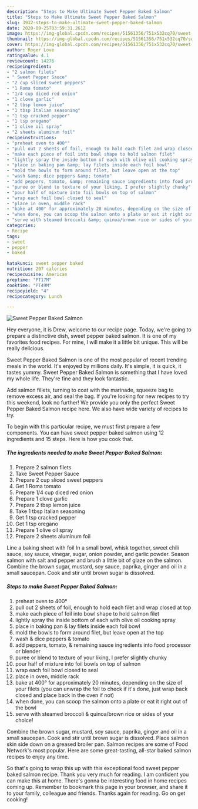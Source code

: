 ```yaml
---
description: "Steps to Make Ultimate Sweet Pepper Baked Salmon"
title: "Steps to Make Ultimate Sweet Pepper Baked Salmon"
slug: 3932-steps-to-make-ultimate-sweet-pepper-baked-salmon
date: 2020-09-25T03:59:31.261Z
image: https://img-global.cpcdn.com/recipes/51561356/751x532cq70/sweet-pepper-baked-salmon-recipe-main-photo.jpg
thumbnail: https://img-global.cpcdn.com/recipes/51561356/751x532cq70/sweet-pepper-baked-salmon-recipe-main-photo.jpg
cover: https://img-global.cpcdn.com/recipes/51561356/751x532cq70/sweet-pepper-baked-salmon-recipe-main-photo.jpg
author: Roger Love
ratingvalue: 4.1
reviewcount: 14276
recipeingredient:
- "2 salmon filets"
- " Sweet Pepper Sauce"
- "2 cup sliced sweet peppers"
- "1 Roma tomato"
- "1/4 cup diced red onion"
- "1 clove garlic"
- "2 tbsp lemon juice"
- "1 tbsp Italian seasoning"
- "1 tsp cracked pepper"
- "1 tsp oregano"
- "1 olive oil spray"
- "2 sheets aluminum foil"
recipeinstructions:
- "preheat oven to 400°"
- "pull out 2 sheets of foil, enough to hold each filet and wrap closed at top"
- "make each piece of foil into bowl shape to hold salmon filet"
- "lightly spray the inside bottom of each with olive oil cooking spray"
- "place in baking pan &amp; lay filets inside each foil bowl"
- "mold the bowls to form around filet, but leave open at the top"
- "wash &amp; dice peppers &amp; tomato"
- "add peppers, tomato, &amp; remaining sauce ingredients into food processor or blender"
- "puree or blend to texture of your liking, I prefer slightly chunky"
- "pour half of mixture into foil bowls on top of salmon"
- "wrap each foil bowl closed to seal"
- "place in oven, middle rack"
- "bake at 400° for approximately 20 minutes, depending on the size of your filets (you can unwrap the foil to check if it&#39;s done, just wrap back closed and place back in the oven if not)"
- "when done, you can scoop the salmon onto a plate or eat it right out of the bowl"
- "serve with steamed broccoli &amp; quinoa/brown rice or sides of your choice!"
categories:
- Recipe
tags:
- sweet
- pepper
- baked

katakunci: sweet pepper baked 
nutrition: 207 calories
recipecuisine: American
preptime: "PT17M"
cooktime: "PT49M"
recipeyield: "4"
recipecategory: Lunch

---
```



![Sweet Pepper Baked Salmon](https://img-global.cpcdn.com/recipes/51561356/751x532cq70/sweet-pepper-baked-salmon-recipe-main-photo.jpg)

Hey everyone, it is Drew, welcome to our recipe page. Today, we're going to prepare a distinctive dish, sweet pepper baked salmon. It is one of my favorites food recipes. For mine, I will make it a little bit unique. This will be really delicious.

Sweet Pepper Baked Salmon is one of the most popular of recent trending meals in the world. It's enjoyed by millions daily. It's simple, it is quick, it tastes yummy. Sweet Pepper Baked Salmon is something that I have loved my whole life. They're fine and they look fantastic.

Add salmon fillets, turning to coat with the marinade, squeeze bag to remove excess air, and seal the bag. If you&#39;re looking for new recipes to try this weekend, look no further! We provide you only the perfect Sweet Pepper Baked Salmon recipe here. We also have wide variety of recipes to try.


To begin with this particular recipe, we must first prepare a few components. You can have sweet pepper baked salmon using 12 ingredients and 15 steps. Here is how you cook that.

<!--inarticleads1-->

##### The ingredients needed to make Sweet Pepper Baked Salmon:

1. Prepare 2 salmon filets
1. Take  Sweet Pepper Sauce
1. Prepare 2 cup sliced sweet peppers
1. Get 1 Roma tomato
1. Prepare 1/4 cup diced red onion
1. Prepare 1 clove garlic
1. Prepare 2 tbsp lemon juice
1. Take 1 tbsp Italian seasoning
1. Get 1 tsp cracked pepper
1. Get 1 tsp oregano
1. Prepare 1 olive oil spray
1. Prepare 2 sheets aluminum foil


Line a baking sheet with foil In a small bowl, whisk together, sweet chili sauce, soy sauce, vinegar, sugar, onion powder, and garlic powder. Season salmon with salt and pepper and brush a little bit of glaze on the salmon. Combine the brown sugar, mustard, soy sauce, paprika, ginger and oil in a small saucepan. Cook and stir until brown sugar is dissolved. 

<!--inarticleads2-->

##### Steps to make Sweet Pepper Baked Salmon:

1. preheat oven to 400°
1. pull out 2 sheets of foil, enough to hold each filet and wrap closed at top
1. make each piece of foil into bowl shape to hold salmon filet
1. lightly spray the inside bottom of each with olive oil cooking spray
1. place in baking pan &amp; lay filets inside each foil bowl
1. mold the bowls to form around filet, but leave open at the top
1. wash &amp; dice peppers &amp; tomato
1. add peppers, tomato, &amp; remaining sauce ingredients into food processor or blender
1. puree or blend to texture of your liking, I prefer slightly chunky
1. pour half of mixture into foil bowls on top of salmon
1. wrap each foil bowl closed to seal
1. place in oven, middle rack
1. bake at 400° for approximately 20 minutes, depending on the size of your filets (you can unwrap the foil to check if it&#39;s done, just wrap back closed and place back in the oven if not)
1. when done, you can scoop the salmon onto a plate or eat it right out of the bowl
1. serve with steamed broccoli &amp; quinoa/brown rice or sides of your choice!


Combine the brown sugar, mustard, soy sauce, paprika, ginger and oil in a small saucepan. Cook and stir until brown sugar is dissolved. Place salmon skin side down on a greased broiler pan. Salmon recipes are some of Food Network&#39;s most popular. Here are some great-tasting, all-star baked salmon recipes to enjoy any time. 

So that's going to wrap this up with this exceptional food sweet pepper baked salmon recipe. Thank you very much for reading. I am confident you can make this at home. There's gonna be interesting food in home recipes coming up. Remember to bookmark this page in your browser, and share it to your family, colleague and friends. Thanks again for reading. Go on get cooking!
